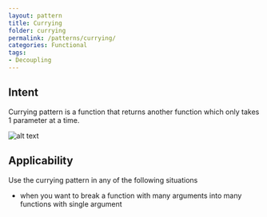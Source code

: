 ```yaml
---
layout: pattern
title: Currying
folder: currying
permalink: /patterns/currying/
categories: Functional
tags:
- Decoupling
---
```


## Intent
Currying pattern is a function that returns another function which only takes 1 parameter at a time.

![alt text](./etc/dao.png "Data Access Object")

## Applicability
Use the currying pattern in any of the following situations

* when you want to break a function with many arguments into many functions with single argument 
